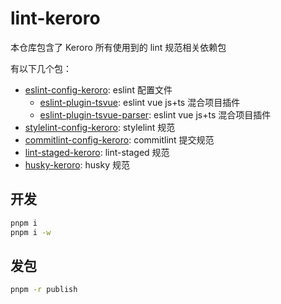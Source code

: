 # lint-keroro

本仓库包含了 Keroro 所有使用到的 lint 规范相关依赖包

有以下几个包：
- [eslint-config-keroro](https://github.com/maxming2333/lint/tree/main/packages/eslint-config-keroro): eslint 配置文件
  - [eslint-plugin-tsvue](https://github.com/maxming2333/lint/tree/main/packages/eslint-plugin-tsvue): eslint vue js+ts 混合项目插件
  - [eslint-plugin-tsvue-parser](https://github.com/maxming2333/lint/tree/main/packages/eslint-plugin-tsvue-parser): eslint vue js+ts 混合项目插件
- [stylelint-config-keroro](https://github.com/maxming2333/lint/tree/main/packages/stylelint-config-keroro): stylelint 规范
- [commitlint-config-keroro](https://github.com/maxming2333/lint/tree/main/packages/commitlint-config-keroro): commitlint 提交规范
- [lint-staged-keroro](https://github.com/maxming2333/lint/tree/main/packages/lint-staged-keroro): lint-staged 规范
- [husky-keroro](https://github.com/maxming2333/lint/tree/main/packages/husky-keroro): husky 规范


## 开发

```bash
pnpm i
pnpm i -w
```

## 发包

```bash
pnpm -r publish
```
